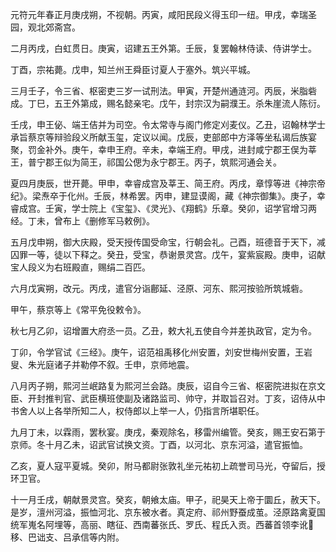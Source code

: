 元符元年春正月庚戌朔，不视朝。丙寅，咸阳民段义得玉印一纽。甲戌，幸瑞圣园，观北郊斋宫。

二月丙戌，白虹贯日。庚寅，诏建五王外第。壬辰，复罢翰林侍读、侍讲学士。

丁酉，宗祐薨。戊申，知兰州王舜臣讨夏人于塞外。筑兴平城。

三月壬子，令三省、枢密吏三岁一试刑法。甲寅，开楚州通涟河。丙辰，米脂砦成。丁巳，五王外第成，赐名懿亲宅。戊午，封宗汉为嗣濮王。杀朱崖流人陈衍。

壬戌，申王佖、端王佶并为司空。令太常寺与阁门修定刈麦仪。乙丑，诏翰林学士承旨蔡京等辩验段义所献玉玺，定议以闻。戊辰，吏部郎中方泽等坐私谒后族宴聚，罚金补外。庚午，幸申王府。辛未，幸端王府。甲戌，进封咸宁郡王俣为莘王，普宁郡王似为简王，祁国公偲为永宁郡王。丙子，筑熙河通会关。

夏四月庚辰，世开薨。甲申，幸睿成宫及莘王、简王府。丙戌，章惇等进《神宗帝纪》。梁焘卒于化州。壬辰，林希罢。丙申，建显谟阁，藏《神宗御集》。庚子，幸睿成宫。壬寅，学士院上《宝玺》、《灵光》、《翔鹤》乐章。癸卯，诏学官增习两经。丁未，曾布上《删修军马敕例》。

五月戊申朔，御大庆殿，受天授传国受命宝，行朝会礼。己酉，班德音于天下，减囚罪一等，徒以下释之。癸丑，受宝，恭谢景灵宫。戊午，宴紫宸殿。庚申，诏献宝人段义为右班殿直，赐绢二百匹。

六月戊寅朔，改元。丙戌，遣官分诣鄜延、泾原、河东、熙河按验所筑城砦。

甲午，蔡京等上《常平免役敕令》。

秋七月乙卯，诏增置大府丞一员。乙丑，敕大礼五使自今并差执政官，定为令。

丁卯，令学官试《三经》。庚午，诏范祖禹移化州安置，刘安世梅州安置，王岩叟、朱光庭诸子并勒停不叙。壬申，京师地震。

八月丙子朔，熙河兰岷路复为熙河兰会路。庚辰，诏自今三省、枢密院进拟在京文臣、开封推判官、武臣横班使副及诸路监司、帅守，并取旨召对。丁亥，诏侍从中书舍人以上各举所知二人，权侍郎以上举一人，仍指言所堪职任。

九月丁未，以霖雨，罢秋宴。庚戌，秦观除名，移雷州编管。癸亥，赐王安石第于京师。冬十月乙未，诏武官试换文资。丁酉，以河北、京东河溢，遣官振恤。

乙亥，夏人寇平夏城。癸卯，附马都尉张敦礼坐元祐初上疏誉司马光，夺留后，授环卫官。

十一月壬戌，朝献景灵宫。癸亥，朝飨太庙。甲子，祀昊天上帝于圜丘，赦天下。是岁，澶州河溢，振恤河北、京东被水者。真定府、祁州野蚕成茧。泾原路禽夏国统军嵬名阿埋等，高丽、瞎征、西南蕃张氏、罗氏、程氏入贡。西蕃首领李讹移、巴诎支、吕承信等内附。